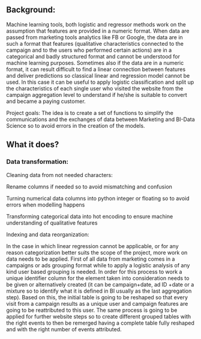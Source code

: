 ## **Background:**

Machine learning tools, both logistic and regressor methods work on the assumption that features are provided in a numeric format.
When data are passed from marketing tools analytics like FB or Google, the data are in such a format that features (qualitative characteristics connected to the campaign and to the users who performed certain actions) are in a categorical and badly structured format and cannot be understood for machine learning purposes.
Sometimes also if the data are in a numeric format, it can result difficult to find a linear connection between features and deliver predictions so classical linear and regression model cannot be used. 
In this case it can be useful to apply logistic classification and split up the characteristics of each single user who visited the website from the campaign aggregation level to understand if he/she is suitable to convert and became a paying customer.

Project goals:
The idea is to create a set of functions to simplify the communications and the exchanges of data between Marketing and BI-Data Science so to avoid errors in the creation of the models.

## **What it does?**

### **Data transformation:**

Cleaning data from not needed characters:

Rename columns if needed so to avoid mismatching and confusion

Turning numerical data columns into python integer or floating so to avoid errors when modelling happens

Transforming categorical data into hot encoding to ensure machine understanding of qualitative features

Indexing and data reorganization:

In the case in which linear regression cannot be applicable, or for any reason categorization better suits the scope of the project, more work on data needs to be applied.
First of all data from marketing comes in a campaigns or ads grouping format while to apply a logistic analysis of any kind user based grouping is needed. In order for this process to work a unique identifier column for the element taken into consideration needs to be given or alternatively created (it can be campaign+date, ad ID +date or a mixture so to identify what it is defined in BI usually as the last aggregation step).
Based on this, the initial table is going to be reshaped so that every visit from a campaign results as a unique user and campaign features are going to be reattributed to this user. The same process is going to be applied for further website steps so to create different grouped tables with the right events to then be remerged having a complete table fully reshaped and with the right number of events attributed.

